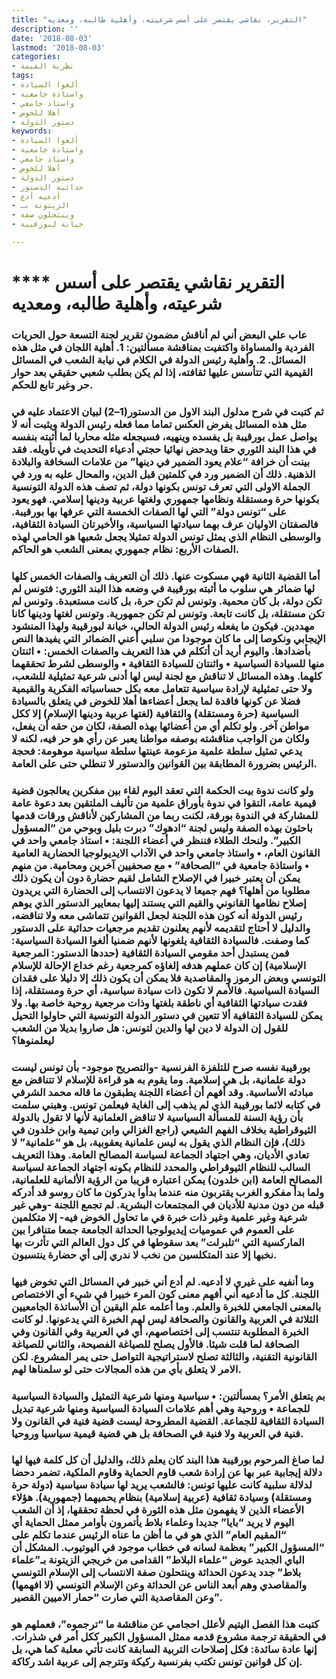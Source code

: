 ```yaml
---
title: "التقرير، نقاشي يقتصر على أسس شرعيته، وأهلية طالبه، ومعديه"
description: ''
date: '2018-08-03'
lastmod: '2018-08-03'
categories:
- نظرية القيمة
tags:
- ألغوا السيادة
- واستاذة جامعية
- واستاذ جامعي
- أهلا للخوض
- دستور الدولة
keywords:
- ألغوا السيادة
- واستاذة جامعية
- واستاذ جامعي
- أهلا للخوض
- دستور الدولة
- حداثية الدستور
- أدعيه أدع
- الزيتونة بـ
- وينتحلون صفة
- خيانة لبورقيبة

---
```

# **** **التقرير نقاشي يقتصر على أسس شرعيته، وأهلية طالبه، ومعديه**

### عاب علي البعض أني لم أناقش مضمون تقرير لجنة التسعة حول الحريات الفردية والمساواة واكتفيت بمناقشة مسألتين: 1. أهلية اللجان في مثل هذه المسائل. 2. وأهلية رئيس الدولة في الكلام في نيابة الشعب في المسائل القيمية التي تتأسس عليها ثقافته، إذا لم يكن بطلب شعبي حقيقي بعد حوار حر وغير تابع للحكم.

### ثم كتبت في شرح مدلول البند الاول من الدستور(1–2) لبيان الاعتماد عليه في مثل هذه المسائل يفرض العكس تماما مما فعله رئيس الدولة ويثبت أنه لا يواصل عمل بورقيبة بل يفسده وينهيه، فسيجعله مثله محاربا لما أثبته بنفسه في هذا البند الثوري حقا ويدحض نهائيا حجتي أدعياء التحديث في تأويله. فقد بينت أن خرافة “علام يعود الضمير في دينها” من علامات السخافة والبلادة الذهنية. ذلك أن الضمير ورد في كلمتين قبل الدين، والمحال عليه به ورد في الجملة الاولى التي تعرف تونس بكونها دولة، ثم تصف هذه الدولة التونسية بكونها حرة ومستقلة ونظامها جمهوري ولغتها عربية ودينها إسلامي. فهو يعود على “تونس دولة” التي لها الصفات الخمسة التي عرفها بها بورقيبة. فالصفتان الاوليان عرف بهما سيادتها السياسية، والأخيرتان السيادة الثقافية، والوسطى النظام الذي يمثل تونس الدولة تمثيلا يجعل شعبها هو الحامي لهذه الصفات الأربع: نظام جمهوري بمعنى الشعب هو الحاكم.

### أما القضية الثانية فهي مسكوت عنها. ذلك أن التعريف والصفات الخمس كلها لها ضمائر هي سلوب ما أثبته بورقيبة في وضعه هذا البند الثوري: فتونس لم تكن دولة، بل كان محمية. وتونس لم تكن حرة، بل كانت مستعبدة. وتونس لم تكن مستقلة، بل كانت تابعة. وتونس لم تكن جمهورية. وتونس لغتها ودينها كانا مهددين. فيكون ما يفعله رئيس الدولة الحالي، خيانة لبورقيبة ولهذا المنشود الإيجابي ونكوصا إلى ما كان موجودا من سلبي أعني الضمائر التي يفيدها النص بأضدادها. واليوم أريد أن أتكلم في هذا التعريف والصفات الخمس: • اثنتان منها للسيادة السياسية • واثنتان للسيادة الثقافية • والوسطى لشرط تحققهما كلهما. وهذه المسائل لا تناقش مع لجنة ليس لها أدنى شرعية تمثيلية للشعب، ولا حتى تمثيلية لإرادة سياسية تتعامل معه بكل حساسياته الفكرية والقيمية فضلا عن كونها فاقدة لما يجعل أعضاءها أهلا للخوض في يتعلق بالسيادة السياسية (حرة ومستقلة) والثقافية (لغتها عربية ودينها الإسلام) إلا ككل مواطن آخر. ولو تكلم أي من أعضائها بهذه الصفة، لكان من حقه أن يفعل، ولكان من الواجب مناقشته بوصفه مواطنا يعبر عن رأي هو حر فيه، لكنه لا يدعي تمثيل سلطة علمية مزعومة عينتها سلطة سياسية موهومة: فحجة الرئيس بضرورة المطابقة بين القوانين والدستور لا تنطلي حتى على العامة.

### ولو كانت ندوة بيت الحكمة التي تعقد اليوم لقاء بين مفكرين يعالجون قضية قيمية عامة، التقوا في ندوة بأوراق علمية من تأليف الملتقين بعد دعوة عامة للمشاركة في الندوة بورقة، لكنت ربما من المشاركين لأناقش ورقات قدمها باحثون بهذه الصفة وليس لجنة “ادهوك” دبرت بليل وبوحي من “المسؤول الكبير”. ولنحك الطلاء فننظر في أعضاء اللجنة: • استاذ جامعي واحد في القانون العام، • واستاذ جامعي واحد في الآداب الايديولوجيا الحضارية العامية • واستاذة جامعية في “الصحافة” • مع صحفيين آخرين ومحامية. من منهم يمكن أن يعتبر خبيرا في الإصلاح الشامل لقيم حضارة دون أن يكون ذلك مطلوبا من أهلها؟ فهم جميعا لا يدعون الانتساب إلى الحضارة التي يريدون إصلاح نظامها القانوني والقيم التي يستند إليها بمعايير الدستور الذي يوهم رئيس الدولة أنه كون هذه اللجنة لجعل القوانين تتماشى معه ولا تناقضه، والدليل لا أحتاج لتقديمه لأنهم يعلنون تقديم مرجعيات حداثية على الدستور كما وصفت. فالسيادة الثقافية يلغونها لأنهم ضمنيا ألغوا السيادة السياسية: فمن يستبدل أحد مقومي السيادة الثقافية (حددها الدستور: المرجعية الإسلامية) إن كان عملهم هدفه إلغاؤه كمرجعية رغم خداع الإحالة للإسلام التونسي وبعض الرموز والمقاصدية فلا يمكن أن يكون ذلك إلا دليلا على فقدان السيادة السياسية. فالأمم لا تكون ذات سيادة سياسية، أي حرة ومستقلة، إذا فقدت سيادتها الثقافية أي ناطقة بلغتها وذات مرجعية روحية خاصة بها. ولا يمكن للسيادة الثقافية ألا تتعين في دستور الدولة التونسية التي حاولوا التحيل للقول إن الدولة لا دين لها والدين لتونس: هل صاروا بديلا من الشعب ليعلمنوها؟

### بورقيبة نفسه صرح للتلفزة الفرنسية -والتصريح موجود- بأن تونس ليست دولة علمانية، بل هي إسلامية. وما يقوم به هو قراءة للإسلام لا تتناقض مع مبادئه الأساسية. وقد أفهم أن أعضاء اللجنة يطبقون ما قاله محمد الشرفي في كتابه لائما بورقيبة الذي لم يذهب إلى الغاية فيعلمن تونس. وهبني سلمت بأن رؤية السنة للمسألة السياسية لا تناقض العلمانية لأنها لا تقول بالدولة الثيوقراطية بخلاف الفهم الشيعي (راجع الغزالي وابن تيمية وابن خلدون في ذلك)، فإن النظام الذي يقول به ليس علمانية يعقوبية، بل هو “علمانية” لا تعادي الأديان، وهي اجتهاد الجماعة لسياسة المصالح العامة. وهذا التعريف السالب للنظام الثيوقراطي والمحدد للنظام بكونه اجتهاد الجماعة لسياسة المصالح العامة (ابن خلدون) يمكن اعتباره قريبا من الرؤية الألمانية للعلمانية، ولما بدأ مفكرو الغرب يقتربون منه عندما بدأوا يدركون ما كان روسو قد أدركه قبله من دون مدنية للأديان في المجتمعات البشرية. لم تجمع اللجنة -وهي غير شرعية وغير علمية وغير ذات خبرة في ما تحاول الخوض فيه- إلا متكلمين على العموم في عموميات إيديولوجيا الحداثة الجامعة جمعا متنافرا بين الماركسية التي “تلبرلت” بعد سقوطها في كل دول العالم التي تأثرت بها نخبها إلا عند المتكلسين من نخب لا ندري إلى أي حضارة ينتسبون.

### وما أنفيه على غيري لا أدعيه. لم أدع أني خبير في المسائل التي تخوض فيها اللجنة. كل ما أدعيه أني أفهم معنى كون المرء خبيرا في شيء أي الاختصاص بالمعنى الجامعي للخبرة والعلم. وما أعلمه علم اليقين أن الأساتذة الجامعيين الثلاثة في العربية والقانون والصحافة ليس لهم الخبرة التي يدعونها. لو كانت الخبرة المطلوبة تنتسب إلى اختصاصهم، أي في العربية وفي القانون وفي الصحافة لما قلت شيئا. فالأول يصلح للصياغة الفصيحة، والثاني للصياغة القانونية التقنية، والثالثة تصلح لاستراتيجية التواصل حتى يمر المشروع. لكن الامر لا يتعلق بأي من هذه المجالات حتى لو سلمناها لهم.

### بم يتعلق الأمر؟ بمسألتين: • سياسية ومنها شرعية التمثيل والسيادة السياسية للجماعة • وروحية وهي أهم علامات السيادة السياسية ومنها شرعية تبديل السيادة الثقافية للجماعة. القضية المطروحة ليست قضية فنية في القانون ولا فنية في العربية ولا فنية في الصحافة بل هي قضية قيمية سياسيا وروحيا.

### لما صاغ المرحوم بورقيبة هذا البند كان يعلم ذلك، والدليل أن كل كلمة فيها لها دلالة إيجابية عبر بها عن إرادة شعب قاوم الحماية وقاوم الملكية، تضمر دحضا لدلالة سلبية كانت عليها تونس: فالشعب يريد لها سيادة سياسية (دولة حرة ومستقلة) وسيادة ثقافية (عربية إسلامية) بنظام يحميهما (جمهورية). هؤلاء الأعضاء الذين لا يفهمون مثل هذه الثورة في لحظة تحققها، إذ أن الشعب اليوم لا يريد “بايا” جديدا وعلماء بلاط يأتمرون بأوامر ممثل الحماية أي “المقيم العام” الذي هو في ما أظن ما عناه الرئيس عندما تكلم على “المسؤول الكبير” بعظمة لسانه في خطاب موجود في اليوتيوب. المشكل أن الباي الجديد عوض “علماء البلاط” القدامى من خريجي الزيتونة بـ”علماء بلاط” جدد يدعون الحداثة وينتحلون صفة الانتساب إلى الإسلام التونسي والمقاصدي وهم أبعد الناس عن الحداثة وعن الإسلام التونسي (لا افهمها) وعن المقاصدية التي صارت “حمار الاميين القصير”.

### كتبت هذا الفصل اليتيم لأعلل احجامي عن مناقشة ما “ترجموه”، فعملهم هو في الحقيقة ترجمة مشروع قدمه ممثل المسؤول الكبير ككل أمر في شذرات. إنها عادة سائدة: فكل إصلاحات التربية السابقة كانت تأتي معلبة كما هي، بل إن كل قوانين تونس تكتب بفرنسية ركيكة وتترجم إلى عربية اشد ركاكة.

###